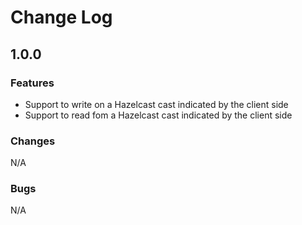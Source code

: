 # Change Log
## 1.0.0
### Features
- Support to write on a Hazelcast cast indicated by the client side
- Support to read fom a Hazelcast cast indicated by the client side
### Changes
N/A
### Bugs
N/A